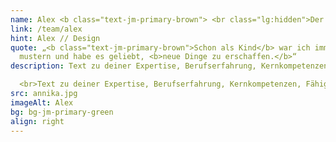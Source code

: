 ```yaml
---
name: Alex <b class="text-jm-primary-brown"> <br class="lg:hidden">Der Designer </b>
link: /team/alex
hint: Alex // Design
quote: „<b class="text-jm-primary-brown">Schon als Kind</b> war ich immer <b>fasziniert</b> von farben, formen und
  mustern und habe es geliebt, <b>neue Dinge zu erschaffen.</b>“
description: Text zu deiner Expertise, Berufserfahrung, Kernkompetenzen, Fähigkeiten, eigene Geschichte, Stärken und vielleicht am Ende des Textes ein paar kleine persönliche Details (lustige, sympatische Marotten, Verhaltensweisen etc.). Text zu deiner Expertise, Berufserfahrung, Kernkompetenzen, Fähigkeiten, eingen Geschichte, Stär- ken und vielleicht am Ende des Textes ein paar kleine persönliche Details (lustige, sympatische Marotten, Verhaltensweisen etc.). <br>

  <br>Text zu deiner Expertise, Berufserfahrung, Kernkompetenzen, Fähigkeiten, eingen Geschichte, Stärken und vielleicht am Ende des Textes ein paar kleine persönliche Details (lustige, sympatische Marotten, Verhaltensweisen etc.).
src: annika.jpg
imageAlt: Alex
bg: bg-jm-primary-green
align: right
---
```

